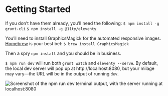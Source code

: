 # Getting Started

If you don’t have them already, you’ll need the following:
`$ npm install -g grunt-cli`
`$ npm install -g @11ty/eleventy`

You’ll need to install GraphicsMagick for the automated responsive images. [Homebrew](https://brew.sh/) is your best bet:
`$ brew install GraphicsMagick`

Then a spry `npm install` and you should be in business.

`$ npm run dev` will run both `grunt watch` and `eleventy --serve`. By default, the local dev server will pop up at http://localhost:8080, but your milage may vary—the URL will be in the output of running `dev`.

![Screenshot of the `npm run dev` terminal output, with the server running at localhost:8080](https://matmarquis.com/_assets/img/filp-dev.jpg)